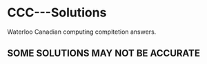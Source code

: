 # CCC---Solutions
Waterloo Canadian computing compitetion answers.
## SOME SOLUTIONS MAY NOT BE ACCURATE
